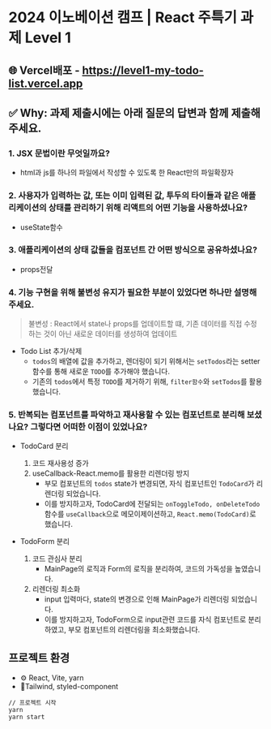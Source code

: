 # 2024 이노베이션 캠프 | React 주특기 과제 Level 1

## 🌐 Vercel배포 - https://level1-my-todo-list.vercel.app

## ✅ Why: 과제 제출시에는 아래 질문의 답변과 함께 제출해주세요.

### 1. **JSX 문법**이란 무엇일까요?

- html과 js를 하나의 파일에서 작성할 수 있도록 한 React만의 파일확장자

### 2. 사용자가 입력하는 값, 또는 이미 입력된 값, 투두의 타이들과 같은 **애플리케이션의 상태를 관리하기 위해 리액트의 어떤 기능을 사용하셨나요**?

- useState함수

### 3. 애플리케이션의 **상태 값들을 컴포넌트 간 어떤 방식으로 공유하셨나요**?

- props전달

### 4. 기능 구현을 위해 **불변성 유지가** 필요한 부분이 있었다면 하나만 설명해 주세요.

> 불변성 : React에서 state나 props를 업데이트할 떄, 기존 데이터를 직접 수정하는 것이 아닌 새로운 데이터를 생성하여 업데이트

- Todo List 추가/삭제
  - `todos`의 배열에 값을 추가하고, 렌더링이 되기 위해서는 `setTodos`라는 setter함수를 통해 새로운 `TODO`를 추가해야 했습니다.
  - 기존의 `todos`에서 특정 `TODO`를 제거하기 위해, `filter함수`와 `setTodos`를 활용했습니다.

### 5. 반복되는 컴포넌트를 파악하고 재사용할 수 있는 **컴포넌트로 분리해 보셨나요?** 그렇다면 **어떠한 이점이 있었나요?**

- TodoCard 분리

  1.  코드 재사용성 증가
  2.  useCallback-React.memo를 활용한 리렌더링 방지
      - 부모 컴포넌트의 `todos` state가 변경되면, 자식 컴포넌트인 `TodoCard`가 리렌더링 되었습니다.
      - 이를 방지하고자, TodoCard에 전달되는 `onToggleTodo, onDeleteTodo`함수를 `useCallback`으로 메모이제이션하고, `React.memo(TodoCard)`로 했습니다.

- TodoForm 분리
  1.  코드 관심사 분리
      - MainPage의 로직과 Form의 로직을 분리하여, 코드의 가독성을 높였습니다.
  2.  리렌더링 최소화
      - input 입력마다, state의 변경으로 인해 MainPage가 리렌더링 되었습니다.
      - 이를 방지하고자, TodoForm으로 input관련 코드를 자식 컴포넌트로 분리하였고, 부모 컴포넌트의 리렌더링을 최소화했습니다.

## 프로젝트 환경

- ⚙️ React, Vite, yarn
- 🔮Tailwind, styled-component

```
// 프로젝트 시작
yarn
yarn start
```
